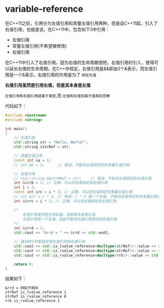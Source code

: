 ﻿# variable-reference

在C++11之前，引用分为左值引用和常量左值引用两种，但是自C++11起，引入了右值引用，也就是说，在C++11中，包含如下3中引用：

* 左值引用
* 常量左值引用(不希望被修改)
* 右值引用

在C++11中引入了右值引用，因为右值的生命周期很短，右值引用的引入，使得可以延长右值的生命周期。在C++中规定，右值引用是&&即由2个&表示，而左值引用是一个&表示。右值引用的作用是为了 `绑定右值`

**右值引用虽然是引用右值，但是其本身是左值**

`左值引用和右值引用就属于类型`,而 `左值和右值则属于值类别范畴`

代码如下：

```cpp
#include <iostream>
#include <string>

int main()
{
    // 左值引用
    std::string str = "Hello, World!";
    std::string &strRef = str;

    // 常量左值引用
    const int &a = 1;
    // int &b = 1;      // 错误，不能将右值绑定到非常量左值引用

    // 右值引用
    // std::string &&strRRef = str;    // 错误，不能将左值绑定到右值引用
    int &&rrb = 1; // 正确，可以将右值绑定到右值引用
    int i = 1;
    const int &rc = i * 2; // 正确，可以将右值绑定到常量左值引用
    // int &rc = i * 2; // 错误，i * 2 是一个右值，不能将右值绑定到非常量左值引用
    int &&rrc = i * 2; // 正确，可以将右值绑定到右值引用

    /*
        右值引用虽然是引用右值，但是其本身是左值
        右值引用是一个左值，因此不能将右值引用绑定到右值引用
    */
    int &&rrd = 1;
    std::cout << "&rrd = " << &rrd << std::endl;

    // 通过API判断是否是左值引用和右值引用
    std::cout << std::is_lvalue_reference<decltype(strRef)>::value << std::endl;
    std::cout << std::is_rvalue_reference<decltype(strRef)>::value << std::endl;
    std::cout << std::is_rvalue_reference<decltype(rrb)>::value << std::endl;

    return 0;
}
```

结果如下：

```
&rrd = 00D7F8D8
strRef is_lvalue_reference 1
strRef is_rvalue_reference 0
rrb is_rvalue_reference 1
```
